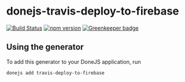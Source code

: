 # donejs-travis-deploy-to-firebase

[![Build Status](https://travis-ci.org/donejs/donejs-travis-deploy-to-firebase.svg?branch=master)](https://travis-ci.org/donejs/donejs-travis-deploy-to-firebase)
[![npm version](https://badge.fury.io/js/donejs-travis-deploy-to-firebase.svg)](http://badge.fury.io/js/donejs-travis-deploy-to-firebase) [![Greenkeeper badge](https://badges.greenkeeper.io/donejs/donejs-travis-deploy-to-firebase.svg)](https://greenkeeper.io/)



## Using the generator

To add this generator to your DoneJS application, run

```
donejs add travis-deploy-to-firebase
```
